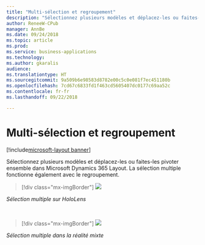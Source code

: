 ```yaml
---
title: "Multi-sélection et regroupement"
description: "Sélectionnez plusieurs modèles et déplacez-les ou faites-les pivoter ensemble."
author: ReneeW-CPub
manager: AnnBe
ms.date: 09/24/2018
ms.topic: article
ms.prod: 
ms.service: business-applications
ms.technology: 
ms.author: gkaralis
audience: 
ms.translationtype: HT
ms.sourcegitcommit: 9a509b6e98583d8782e00c5c0e081f7ec451180b
ms.openlocfilehash: 7cd67c6833fd1f463cd5605407dc0177c69aa52c
ms.contentlocale: fr-fr
ms.lasthandoff: 09/22/2018

---
```


# <a name="multi-select-and-grouping"></a>Multi-sélection et regroupement

[!include[microsoft-layout banner](../includes/microsoft-layout.md)]

Sélectionnez plusieurs modèles et déplacez-les ou faites-les pivoter ensemble dans Microsoft Dynamics 365 Layout. La sélection multiple fonctionne également avec le regroupement.

> [!div class="mx-imgBorder"]
> ![](media/2585eb0568249a61a5d349584e82442f.jpg)

*Sélection multiple sur HoloLens*

<br>

> [!div class="mx-imgBorder"]
> ![](media/b013bf0a5f5b5d1662cd44253469bfa2.jpg)

*Sélection multiple dans la réalité mixte*

<!-- link to user guide 
[Learn more about multi-select.]()
-->

